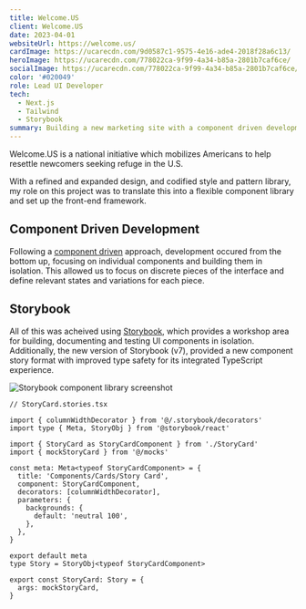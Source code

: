 ```yaml
---
title: Welcome.US
client: Welcome.US
date: 2023-04-01
websiteUrl: https://welcome.us/
cardImage: https://ucarecdn.com/9d0587c1-9575-4e16-ade4-2018f28a6c13/
heroImage: https://ucarecdn.com/778022ca-9f99-4a34-b85a-2801b7caf6ce/
socialImage: https://ucarecdn.com/778022ca-9f99-4a34-b85a-2801b7caf6ce/-/preview/1200x630/-/setfill/ffffff00/-/crop/1200x630/center/
color: '#020049'
role: Lead UI Developer
tech:
  - Next.js
  - Tailwind
  - Storybook
summary: Building a new marketing site with a component driven development approah using Storybook and Next.js.
---
```


Welcome.US is a national initiative which mobilizes Americans to help resettle newcomers seeking refuge in the U.S.

With a refined and expanded design, and codified style and pattern library, my role on this project was to translate this into a flexible component library and set up the front-end framework.

## Component Driven Development

Following a [component driven](https://www.componentdriven.org/) approach, development occured from the bottom up, focusing on individual components and building them in isolation. This allowed us to focus on discrete pieces of the interface and define relevant states and variations for each piece.

## Storybook

All of this was acheived using [Storybook](https://storybook.js.org/), which provides a workshop area for building, documenting and testing UI components in isolation. Additionally, the new version of Storybook (v7), provided a new component story format with improved type safety for its integrated TypeScript experience.

![Storybook component library screenshot](https://ucarecdn.com/fd0e95e3-b6b5-44dc-9d55-a8ad4809b0c6/-/resize/1600/)

```tsx
// StoryCard.stories.tsx

import { columnWidthDecorator } from '@/.storybook/decorators'
import type { Meta, StoryObj } from '@storybook/react'

import { StoryCard as StoryCardComponent } from './StoryCard'
import { mockStoryCard } from '@/mocks'

const meta: Meta<typeof StoryCardComponent> = {
  title: 'Components/Cards/Story Card',
  component: StoryCardComponent,
  decorators: [columnWidthDecorator],
  parameters: {
    backgrounds: {
      default: 'neutral 100',
    },
  },
}

export default meta
type Story = StoryObj<typeof StoryCardComponent>

export const StoryCard: Story = {
  args: mockStoryCard,
}
```
